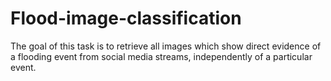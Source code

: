 # Flood-image-classification
The goal of this task is to retrieve all images which show direct evidence of a flooding event from social media streams, independently of a particular event.
